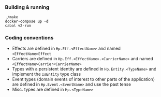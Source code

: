 ### Building & running

```
./make
docker-compose up -d
cabal v2-run
```

### Coding conventions

- Effects are defined in `Hp.Eff.<EffectName>` and named
  `<EffectName>Effect`
- Carriers are defined in `Hp.Eff.<EffectName>.<CarrierName>` and named
  `<EffectName>Carrier<CarrierName>`
- Types with a persistent identity are defined in `Hp.Entity.<TypeName>` and
  implement the `IsEntity` type class
- Event types (domain events of interest to other parts of the application) are
  defined in `Hp.Event.<EventName>` and use the past tense
- Misc. types are defined in `Hp.<TypeName>`
